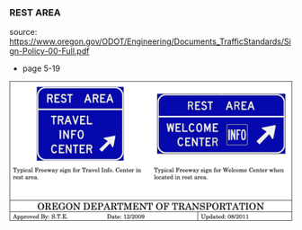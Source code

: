 
### REST AREA

source: https://www.oregon.gov/ODOT/Engineering/Documents_TrafficStandards/Sign-Policy-00-Full.pdf
- page 5-19

![REST AREA](RESTarea.png)
